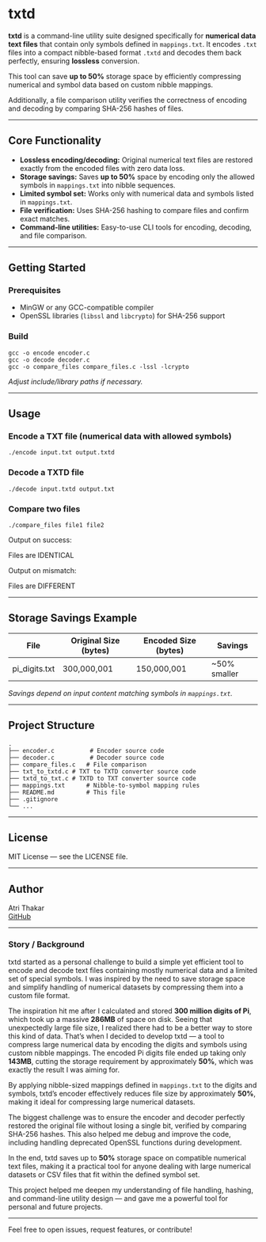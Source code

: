 # txtd

**txtd** is a command-line utility suite designed specifically for **numerical data text files** that contain only symbols defined in `mappings.txt`. It encodes `.txt` files into a compact nibble-based format `.txtd` and decodes them back perfectly, ensuring **lossless** conversion.

This tool can save **up to 50%** storage space by efficiently compressing numerical and symbol data based on  custom nibble mappings.

Additionally, a file comparison utility verifies the correctness of encoding and decoding by comparing SHA-256 hashes of files.

---

## Core Functionality

- **Lossless encoding/decoding:** Original numerical text files are restored exactly from the encoded files with zero data loss.
- **Storage savings:** Saves **up to 50%** space by encoding only the allowed symbols in `mappings.txt` into nibble sequences.
- **Limited symbol set:** Works only with numerical data and symbols listed in `mappings.txt`.
- **File verification:** Uses SHA-256 hashing to compare files and confirm exact matches.
- **Command-line utilities:** Easy-to-use CLI tools for encoding, decoding, and file comparison.

---

## Getting Started

### Prerequisites

- MinGW or any GCC-compatible compiler  
- OpenSSL libraries (`libssl` and `libcrypto`) for SHA-256 support

### Build

```
gcc -o encode encoder.c
gcc -o decode decoder.c
gcc -o compare_files compare_files.c -lssl -lcrypto
```

*Adjust include/library paths if necessary.*

---

## Usage

### Encode a TXT file (numerical data with allowed symbols)

```
./encode input.txt output.txtd
```

### Decode a TXTD file

```
./decode input.txtd output.txt
```

### Compare two files

```
./compare_files file1 file2
```

Output on success:

Files are IDENTICAL

Output on mismatch:

Files are DIFFERENT

---

## Storage Savings Example

| File                | Original Size (bytes) | Encoded Size (bytes) | Savings     |
|---------------------|----------------------|---------------------|-------------|
| pi_digits.txt       | 300,000,001          | 150,000,001         | ~50% smaller |


*Savings depend on input content matching symbols in `mappings.txt`.*

---

## Project Structure

```
.
├── encoder.c          # Encoder source code
├── decoder.c          # Decoder source code
├── compare_files.c   # File comparison 
├── txt_to_txtd.c # TXT to TXTD converter source code
├── txtd_to_txt.c # TXTD to TXT converter source code
├── mappings.txt      # Nibble-to-symbol mapping rules
├── README.md         # This file
├── .gitignore
└── ...
```

---

## License

MIT License — see the LICENSE file.

---

## Author

Atri Thakar  
[GitHub](https://github.com/atri-thakar)

---

### Story / Background

txtd started as a personal challenge to build a simple yet efficient tool to encode and decode text files containing mostly numerical data and a limited set of special symbols. I was inspired by the need to save storage space and simplify handling of numerical datasets by compressing them into a custom file format.

The inspiration hit me after I calculated and stored **300 million digits of Pi**, which took up a massive **286MB** of space on disk. Seeing that unexpectedly large file size, I realized there had to be a better way to store this kind of data. That’s when I decided to develop txtd — a tool to compress large numerical data by encoding the digits and symbols using custom nibble mappings. The encoded Pi digits file ended up taking only **143MB**, cutting the storage requirement by approximately **50%**, which was exactly the result I was aiming for.

By applying nibble-sized mappings defined in `mappings.txt` to the digits and symbols, txtd’s encoder effectively reduces file size by approximately **50%**, making it ideal for compressing large numerical datasets.

The biggest challenge was to ensure the encoder and decoder perfectly restored the original file without losing a single bit, verified by comparing SHA-256 hashes. This also helped me debug and improve the code, including handling deprecated OpenSSL functions during development.

In the end, txtd saves up to **50%** storage space on compatible numerical text files, making it a practical tool for anyone dealing with large numerical datasets or CSV files that fit within the defined symbol set.

This project helped me deepen my understanding of file handling, hashing, and command-line utility design — and gave me a powerful tool for personal and future projects.

---

Feel free to open issues, request features, or contribute!
